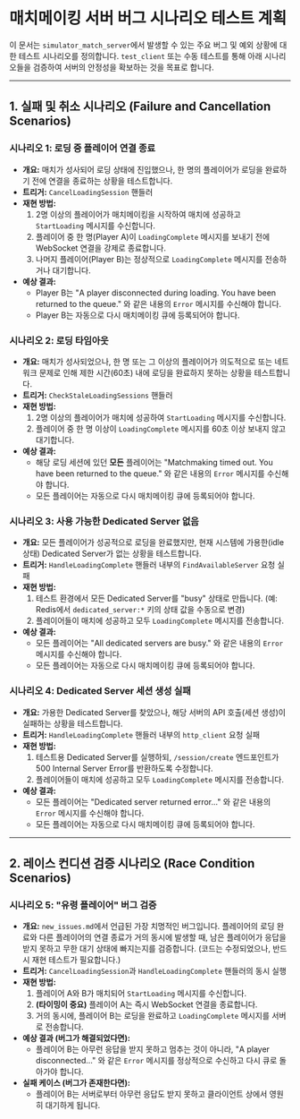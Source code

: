 # 매치메이킹 서버 버그 시나리오 테스트 계획

이 문서는 `simulator_match_server`에서 발생할 수 있는 주요 버그 및 예외 상황에 대한 테스트 시나리오를 정의합니다.
`test_client` 또는 수동 테스트를 통해 아래 시나리오들을 검증하여 서버의 안정성을 확보하는 것을 목표로 합니다.

---

## 1. 실패 및 취소 시나리오 (Failure and Cancellation Scenarios)

### 시나리오 1: 로딩 중 플레이어 연결 종료

- **개요:** 매치가 성사되어 로딩 상태에 진입했으나, 한 명의 플레이어가 로딩을 완료하기 전에 연결을 종료하는 상황을 테스트합니다.
- **트리거:** `CancelLoadingSession` 핸들러
- **재현 방법:**
  1. 2명 이상의 플레이어가 매치메이킹을 시작하여 매치에 성공하고 `StartLoading` 메시지를 수신합니다.
  2. 플레이어 중 한 명(Player A)이 `LoadingComplete` 메시지를 보내기 전에 WebSocket 연결을 강제로 종료합니다.
  3. 나머지 플레이어(Player B)는 정상적으로 `LoadingComplete` 메시지를 전송하거나 대기합니다.
- **예상 결과:**
  - Player B는 "A player disconnected during loading. You have been returned to the queue." 와 같은 내용의 `Error` 메시지를 수신해야 합니다.
  - Player B는 자동으로 다시 매치메이킹 큐에 등록되어야 합니다.

### 시나리오 2: 로딩 타임아웃

- **개요:** 매치가 성사되었으나, 한 명 또는 그 이상의 플레이어가 의도적으로 또는 네트워크 문제로 인해 제한 시간(60초) 내에 로딩을 완료하지 못하는 상황을 테스트합니다.
- **트리거:** `CheckStaleLoadingSessions` 핸들러
- **재현 방법:**
  1. 2명 이상의 플레이어가 매치에 성공하여 `StartLoading` 메시지를 수신합니다.
  2. 플레이어 중 한 명 이상이 `LoadingComplete` 메시지를 60초 이상 보내지 않고 대기합니다.
- **예상 결과:**
  - 해당 로딩 세션에 있던 **모든** 플레이어는 "Matchmaking timed out. You have been returned to the queue." 와 같은 내용의 `Error` 메시지를 수신해야 합니다.
  - 모든 플레이어는 자동으로 다시 매치메이킹 큐에 등록되어야 합니다.

### 시나리오 3: 사용 가능한 Dedicated Server 없음

- **개요:** 모든 플레이어가 성공적으로 로딩을 완료했지만, 현재 시스템에 가용한(idle 상태) Dedicated Server가 없는 상황을 테스트합니다.
- **트리거:** `HandleLoadingComplete` 핸들러 내부의 `FindAvailableServer` 요청 실패
- **재현 방법:**
  1. 테스트 환경에서 모든 Dedicated Server를 "busy" 상태로 만듭니다. (예: Redis에서 `dedicated_server:*` 키의 상태 값을 수동으로 변경)
  2. 플레이어들이 매치에 성공하고 모두 `LoadingComplete` 메시지를 전송합니다.
- **예상 결과:**
  - 모든 플레이어는 "All dedicated servers are busy." 와 같은 내용의 `Error` 메시지를 수신해야 합니다.
  - 모든 플레이어는 자동으로 다시 매치메이킹 큐에 등록되어야 합니다.

### 시나리오 4: Dedicated Server 세션 생성 실패

- **개요:** 가용한 Dedicated Server를 찾았으나, 해당 서버의 API 호출(세션 생성)이 실패하는 상황을 테스트합니다.
- **트리거:** `HandleLoadingComplete` 핸들러 내부의 `http_client` 요청 실패
- **재현 방법:**
  1. 테스트용 Dedicated Server를 실행하되, `/session/create` 엔드포인트가 500 Internal Server Error를 반환하도록 수정합니다.
  2. 플레이어들이 매치에 성공하고 모두 `LoadingComplete` 메시지를 전송합니다.
- **예상 결과:**
  - 모든 플레이어는 "Dedicated server returned error..." 와 같은 내용의 `Error` 메시지를 수신해야 합니다.
  - 모든 플레이어는 자동으로 다시 매치메이킹 큐에 등록되어야 합니다.

---

## 2. 레이스 컨디션 검증 시나리오 (Race Condition Scenarios)

### 시나리오 5: "유령 플레이어" 버그 검증

- **개요:** `new_issues.md`에서 언급된 가장 치명적인 버그입니다. 플레이어의 로딩 완료와 다른 플레이어의 연결 종료가 거의 동시에 발생할 때, 남은 플레이어가 응답을 받지 못하고 무한 대기 상태에 빠지는지를 검증합니다. (코드는 수정되었으나, 반드시 재현 테스트가 필요합니다.)
- **트리거:** `CancelLoadingSession`과 `HandleLoadingComplete` 핸들러의 동시 실행
- **재현 방법:**
  1. 플레이어 A와 B가 매치되어 `StartLoading` 메시지를 수신합니다.
  2. **(타이밍이 중요)** 플레이어 A는 즉시 WebSocket 연결을 종료합니다.
  3. 거의 동시에, 플레이어 B는 로딩을 완료하고 `LoadingComplete` 메시지를 서버로 전송합니다.
- **예상 결과 (버그가 해결되었다면):**
  - 플레이어 B는 아무런 응답을 받지 못하고 멈추는 것이 아니라, "A player disconnected..." 와 같은 `Error` 메시지를 정상적으로 수신하고 다시 큐로 돌아가야 합니다.
- **실패 케이스 (버그가 존재한다면):**
  - 플레이어 B는 서버로부터 아무런 응답도 받지 못하고 클라이언트 상에서 영원히 대기하게 됩니다.
